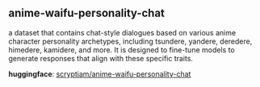 ## anime-waifu-personality-chat
a dataset that contains chat-style dialogues based on various anime character personality archetypes, including tsundere, yandere, deredere, himedere, kamidere, and more. It is designed to fine-tune models to generate responses that align with these specific traits.

**huggingface**: [scryptiam/anime-waifu-personality-chat](https://huggingface.co/datasets/scryptiam/anime-waifu-personality-chat)
